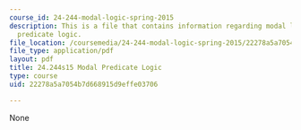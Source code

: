 ```yaml
---
course_id: 24-244-modal-logic-spring-2015
description: This is a file that contains information regarding modal logic modal
  predicate logic.
file_location: /coursemedia/24-244-modal-logic-spring-2015/22278a5a7054b7d668915d9effe03706_MIT24_244S15_Predicate.pdf
file_type: application/pdf
layout: pdf
title: 24.244s15 Modal Predicate Logic
type: course
uid: 22278a5a7054b7d668915d9effe03706

---
```

None
